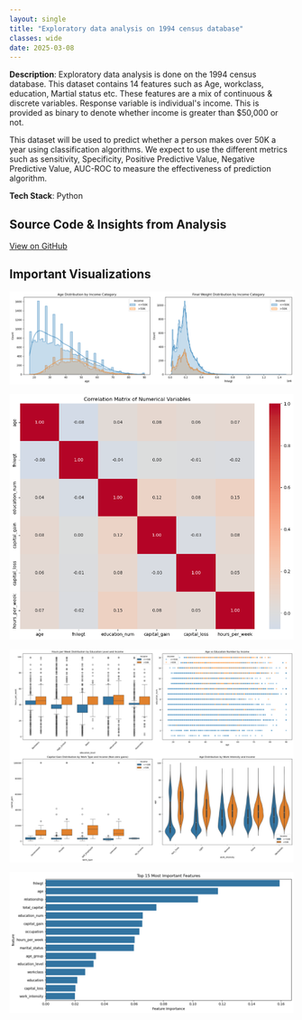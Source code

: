 ```yaml
---
layout: single
title: "Exploratory data analysis on 1994 census database"
classes: wide
date: 2025-03-08
---
```


**Description**: Exploratory data analysis is done on the 1994 census database. This dataset contains 14 features such as Age, workclass, education, Martial status etc. These features are a mix of continuous & discrete variables. Response variable is individual's income. This is provided as binary to denote whether income is greater than $50,000 or not.  

This dataset will be used to predict whether a person makes over 50K a year using classification algorithms. We expect to use the different metrics such as sensitivity, Specificity, Positive Predictive Value, Negative Predictive Value, AUC-ROC to measure the effectiveness of prediction algorithm.  

**Tech Stack**: Python

## Source Code & Insights from Analysis
[View on GitHub](https://github.com/kradhakrishnan0714/Machine-Learning-I/blob/main/Census%20dataset-EDA.ipynb)

## Important Visualizations

<img 
  src="/assets/visuals/census_age_distribution_by_income.png" 
  alt="Age distribution by income" 
  style="max-width: 100%; height: auto;" />

<img 
  src="/assets/visuals/census_data_corrrelation_matrix.png" 
  alt="census_data_corrrelation_matrix" 
  style="max-width: 100%; height: auto;" />

<img 
  src="/assets/visuals/census_data_distributions.png" 
  alt="census data distributions" 
  style="max-width: 100%; height: auto;" />

<img 
  src="/assets/visuals/census_data_feature_importance.png" 
  alt="Feature Importance" 
  style="max-width: 100%; height: auto;" />